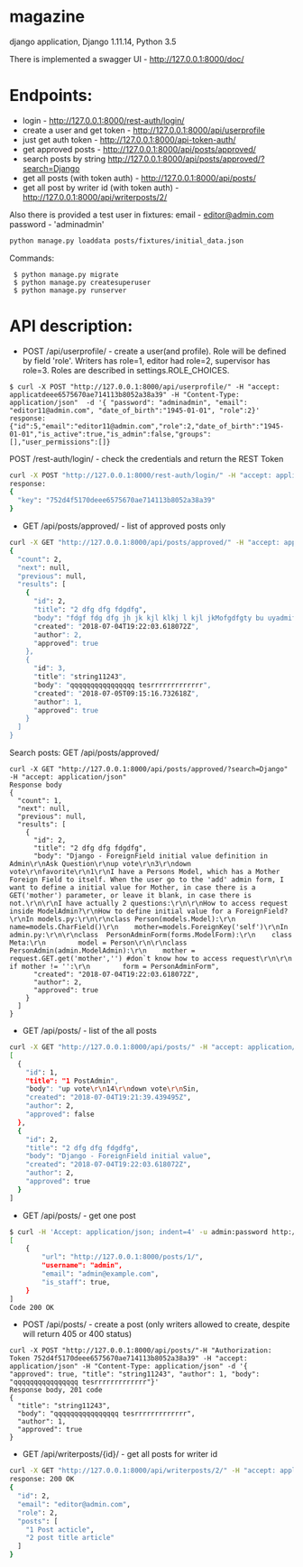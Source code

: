 # magazine
django application, Django 1.11.14, Python 3.5

There is implemented a swagger UI - http://127.0.0.1:8000/doc/

# Endpoints:

- login - http://127.0.0.1:8000/rest-auth/login/
- create a user and get token - http://127.0.0.1:8000/api/userprofile 
- just get auth token - http://127.0.0.1:8000/api-token-auth/
- get approved posts - http://127.0.0.1:8000/api/posts/approved/
- search posts by string http://127.0.0.1:8000/api/posts/approved/?search=Django
- get all posts (with token auth) - http://127.0.0.1:8000/api/posts/
- get all post by writer id (with token auth) - http://127.0.0.1:8000/api/writerposts/2/

Also there is provided a test user in fixtures:
email - editor@admin.com
password - 'adminadmin'
```bash
python manage.py loaddata posts/fixtures/initial_data.json
```

Commands:
```
 $ python manage.py migrate
 $ python manage.py createsuperuser
 $ python manage.py runserver
```

# API description:

- POST /api/userprofile/ - create a user(and profile). Role will be defined by field 'role'. Writers has role=1, editor had role=2, supervisor has role=3. Roles are described in settings.ROLE_CHOICES.

```
$ curl -X POST "http://127.0.0.1:8000/api/userprofile/" -H "accept: applicatdeee6575670ae714113b8052a38a39" -H "Content-Type: application/json"  -d '{ "password": "adminadmin", "email": "editor11@admin.com", "date_of_birth":"1945-01-01", "role":2}'
response:
{"id":5,"email":"editor11@admin.com","role":2,"date_of_birth":"1945-01-01","is_active":true,"is_admin":false,"groups":[],"user_permissions":[]}
```

POST /rest-auth/login/ - check the credentials and return the REST Token

```bash
curl -X POST "http://127.0.0.1:8000/rest-auth/login/" -H "accept: application/json" -H "Content-Type: application/json" -d '{ "password": "adminadmin", "email": "editor@admin.com"}'
response:
{
  "key": "752d4f5170deee6575670ae714113b8052a38a39"
}
```

- GET /api/posts/approved/  - list of approved posts only
```bash
curl -X GET "http://127.0.0.1:8000/api/posts/approved/" -H "accept: application/json" 
{
  "count": 2,
  "next": null,
  "previous": null,
  "results": [
    {
      "id": 2,
      "title": "2 dfg dfg fdgdfg",
      "body": "fdgf fdg dfg jh jk kjl klkj l kjl jkMofgdfgty bu uyadmiftyj ytijty e is a GET('mother') parameter, or leave it blank, in case there is not.\r\n\r\nI have actually 2 questions:\r\n\r\nHow to access request inside ModelAdmin?\r\nHow to define initial value for a ForeignField?\r\nIn models.py:\r\n\r\nclass Person(models.Model):\r\n    name=models.CharField()\r\n    mother=models.ForeignKey('self')\r\nIn admin.py:\r\n\r\nclass  PersonAdminForm(forms.ModelForm):\r\n    class Meta:\r\n        model = Person\r\n\r\nclass PersonAdmin(admin.ModelAdmin):\r\n    mother = request.GET.get('mother','') #don`t know how to access request\r\n\r\n    if mother != '':\r\n        form = PersonAdminForm",
      "created": "2018-07-04T19:22:03.618072Z",
      "author": 2,
      "approved": true
    },
    {
      "id": 3,
      "title": "string11243",
      "body": "qqqqqqqqqqqqqqqq tesrrrrrrrrrrrrr",
      "created": "2018-07-05T09:15:16.732618Z",
      "author": 1,
      "approved": true
    }
  ]
}

```

Search posts:
GET /api/posts/approved/ 
```
curl -X GET "http://127.0.0.1:8000/api/posts/approved/?search=Django" -H "accept: application/json"
Response body
{
  "count": 1,
  "next": null,
  "previous": null,
  "results": [
    {
      "id": 2,
      "title": "2 dfg dfg fdgdfg",
      "body": "Django - ForeignField initial value definition in Admin\r\nAsk Question\r\nup vote\r\n3\r\ndown vote\r\nfavorite\r\n1\r\nI have a Persons Model, which has a Mother Foreign Field to itself. When the user go to the 'add' admin form, I want to define a initial value for Mother, in case there is a GET('mother') parameter, or leave it blank, in case there is not.\r\n\r\nI have actually 2 questions:\r\n\r\nHow to access request inside ModelAdmin?\r\nHow to define initial value for a ForeignField?\r\nIn models.py:\r\n\r\nclass Person(models.Model):\r\n    name=models.CharField()\r\n    mother=models.ForeignKey('self')\r\nIn admin.py:\r\n\r\nclass  PersonAdminForm(forms.ModelForm):\r\n    class Meta:\r\n        model = Person\r\n\r\nclass PersonAdmin(admin.ModelAdmin):\r\n    mother = request.GET.get('mother','') #don`t know how to access request\r\n\r\n    if mother != '':\r\n        form = PersonAdminForm",
      "created": "2018-07-04T19:22:03.618072Z",
      "author": 2,
      "approved": true
    }
  ]
}

```

- GET /api/posts/ - list of the all posts
```bash
curl -X GET "http://127.0.0.1:8000/api/posts/" -H "accept: application/json" -H "Authorization: Token 752d4f5170deee6575670ae714113b8052a38a39" 
[
  {
    "id": 1,
    "title": "1 PostAdmin",
    "body": "up vote\r\n14\r\ndown vote\r\nSin,
    "created": "2018-07-04T19:21:39.439495Z",
    "author": 2,
    "approved": false
  },
  {
    "id": 2,
    "title": "2 dfg dfg fdgdfg",
    "body": "Django - ForeignField initial value",
    "created": "2018-07-04T19:22:03.618072Z",
    "author": 2,
    "approved": true
  }
]
```

- GET /api/posts/<pk> - get one post

```bash
$ curl -H 'Accept: application/json; indent=4' -u admin:password http://127.0.0.1:8000/users/
[
    {
        "url": "http://127.0.0.1:8000/posts/1/",
        "username": "admin",
        "email": "admin@example.com",
        "is_staff": true,
    }
]
Code 200 OK
```

- POST /api/posts/ - create a post (only writers allowed to create, despite will return 405 or 400 status)
```
curl -X POST "http://127.0.0.1:8000/api/posts/"-H "Authorization: Token 752d4f5170deee6575670ae714113b8052a38a39" -H "accept: application/json" -H "Content-Type: application/json" -d '{ "approved": true, "title": "string11243", "author": 1, "body": "qqqqqqqqqqqqqqqq tesrrrrrrrrrrrrr"}'
Response body, 201 code
{
  "title": "string11243",
  "body": "qqqqqqqqqqqqqqqq tesrrrrrrrrrrrrr",
  "author": 1,
  "approved": true
}
```

- GET /api/writerposts/{id}/ - get all posts for writer id
```bash
curl -X GET "http://127.0.0.1:8000/api/writerposts/2/" -H "accept: application/json" -H "Authorization: Token 752d4f5170deee6575670ae714113b8052a38a39" -d '{"pk": 2}'
response: 200 OK
{
  "id": 2,
  "email": "editor@admin.com",
  "role": 2,
  "posts": [
    "1 Post acticle",
    "2 post title article"
  ]
}

```
